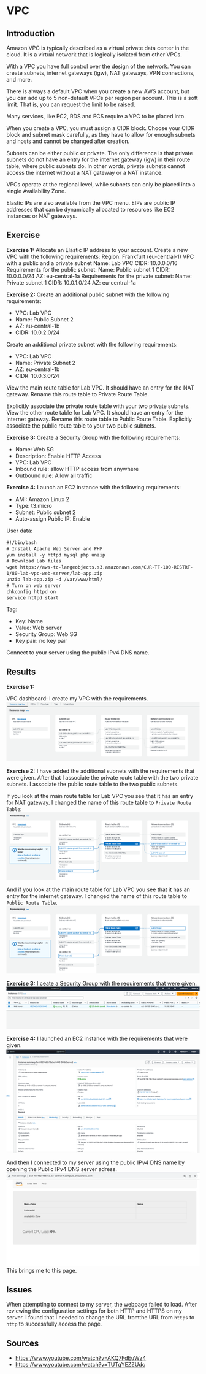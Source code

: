 # VPC
## Introduction
Amazon VPC is typically described as a virtual private data center in the cloud. It is a virtual network that is logically isolated from other VPCs.

With a VPC you have full control over the design of the network. You can create subnets, internet gateways (igw), NAT gateways, VPN connections, and more.


There is always a default VPC when you create a new AWS account, but you can add up to 5 non-default VPCs per region per account. This is a soft limit. That is, you can request the limit to be raised.

Many services, like EC2, RDS and ECS require a VPC to be placed into.

When you create a VPC, you must assign a CIDR block. Choose your CIDR block and subnet mask carefully, as they have to allow for enough subnets and hosts and cannot be changed after creation.

Subnets can be either public or private. The only difference is that private subnets do not have an entry for the internet gateway (igw) in their route table, where public subnets do. In other words, private subnets cannot access the internet without a NAT gateway or a NAT instance.

VPCs operate at the regional level, while subnets can only be placed into a single Availability Zone.

Elastic IPs are also available from the VPC menu. EIPs are public IP addresses that can be dynamically allocated to resources like EC2 instances or NAT gateways.

## Exercise
**Exercise 1:** Allocate an Elastic IP address to your account.
Create a new VPC with the following requirements:
Region: Frankfurt (eu-central-1)
VPC with a public and a private subnet
Name: Lab VPC
CIDR: 10.0.0.0/16
Requirements for the public subnet:
Name: Public subnet 1
CIDR: 10.0.0.0/24
AZ: eu-central-1a
Requirements for the private subnet:
Name: Private subnet 1
CIDR: 10.0.1.0/24
AZ: eu-central-1a

**Exercise 2:**
Create an additional public subnet with the following requirements:

- VPC: Lab VPC
- Name: Public Subnet 2
- AZ: eu-central-1b
- CIDR: 10.0.2.0/24

Create an additional private subnet with the following requirements:
- VPC: Lab VPC
- Name: Private Subnet 2
- AZ: eu-central-1b
- CIDR: 10.0.3.0/24

View the main route table for Lab VPC. It should have an entry for the NAT gateway. Rename this route table to Private Route Table.

Explicitly associate the private route table with your two private subnets.
View the other route table for Lab VPC. It should have an entry for the internet gateway. Rename this route table to Public Route Table.
Explicitly associate the public route table to your two public subnets.

**Exercise 3:** Create a Security Group with the following requirements:
- Name: Web SG
- Description: Enable HTTP Access
- VPC: Lab VPC
- Inbound rule: allow HTTP access from anywhere
- Outbound rule: Allow all traffic

**Exercise 4:** Launch an EC2 instance with the following requirements:
- AMI: Amazon Linux 2
- Type: t3.micro
- Subnet: Public subnet 2
- Auto-assign Public IP: Enable

User data:
```
#!/bin/bash
# Install Apache Web Server and PHP
yum install -y httpd mysql php unzip
# Download Lab files
wget https://aws-tc-largeobjects.s3.amazonaws.com/CUR-TF-100-RESTRT-1/80-lab-vpc-web-server/lab-app.zip
unzip lab-app.zip -d /var/www/html/
# Turn on web server
chkconfig httpd on
service httpd start
```

Tag:
- Key: Name
- Value: Web server
- Security Group: Web SG
- Key pair: no key pair

Connect to your server using the public IPv4 DNS name.

## Results
**Exercise 1:** 

VPC dashboard: 
I create my VPC with the requirements. 
![PrnScr](/00_includes/04_AWS1/14_VPC_nieuw.png)

**Exercise 2:** I have added the additional subnets with the requirements that were given. After that I associate the private route table with the two private subnets. I associate the public route table to the two public subnets.

If you look at the main route table for Lab VPC you see that it has an entry for NAT gateway. I changed the name of this route table to `Private Route Table`:
![PrnScr](/00_includes/04_AWS1/15_Private_route_table.png)

 And if you look at the main route table for Lab VPC you see that it has an entry for the internet gateway. I changed the name of this route table to `Public Route Table`.
![PrnScr](/00_includes/04_AWS1/16_Public_route_table.png)

**Exercise 3:** I ceate a Security Group with the requirements that were given.
![PrnScr](/00_includes/04_AWS1/17_Network_Security_Group.png)

**Exercise 4:** I launched an EC2 instance with the requirements that were given. 
![PrnScr](/00_includes/04_AWS1/18_IPv4_DNS.png)

And then I connected to my server using the public IPv4 DNS name by opening the Public IPv4 DNS server adress.
![PrnScr](/00_includes/04_AWS1/19_Load_test_page.png)
This brings me to this page.

## Issues
When attempting to connect to my server, the webpage failed to load.  After reviewing the configuration settings for both HTTP and HTTPS on my server. I found that I needed to change the URL fromthe URL from `https` to `http` to successfully access the page.

## Sources
- https://www.youtube.com/watch?v=AKQ7FdEuWz4
- https://www.youtube.com/watch?v=TUTqYEZZUdc 